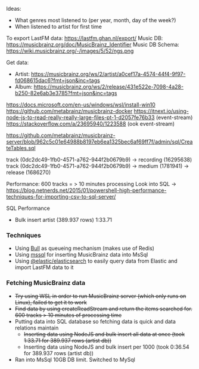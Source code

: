 Ideas:
- What genres most listened to (per year, month, day of the week?)
- When listened to artist for first time

To export LastFM data: https://lastfm.ghan.nl/export/
Music DB: https://musicbrainz.org/doc/MusicBrainz_Identifier
Music DB Schema: https://wiki.musicbrainz.org/-/images/5/52/ngs.png

Get data:
- Artist: https://musicbrainz.org/ws/2/artist/a0cef17a-4574-44f4-9f97-fd068615dac6?fmt=json&inc=tags
- Album: https://musicbrainz.org/ws/2/release/431e522e-7098-4a28-b250-82e6ab3e3785?fmt=json&inc=tags


https://docs.microsoft.com/en-us/windows/wsl/install-win10
https://github.com/metabrainz/musicbrainz-docker
https://itnext.io/using-node-js-to-read-really-really-large-files-pt-1-d2057fe76b33 (event-stream)
https://stackoverflow.com/a/23695940/1223588 (ook event-stream)

https://github.com/metabrainz/musicbrainz-server/blob/962c5c01e64988b8197eb6ea1325bec6af69ff7f/admin/sql/CreateTables.sql


track (0dc2dc49-1fb0-4571-a762-944f2b0679b9) -> recording (16295638)
track (0dc2dc49-1fb0-4571-a762-944f2b0679b9) -> medium (1781941) -> release (1686270)

Performance: 
600 tracks = > 10 minutes processing
Look into SQL -> https://blog.netnerds.net/2015/01/powershell-high-performance-techniques-for-importing-csv-to-sql-server/

SQL Performance
- Bulk insert artist (389.937 rows) 1:33.71

### Techniques
- Using [Bull](https://www.npmjs.com/package/bull) as queueing mechanism (makes use of Redis)
- Using [mssql](https://www.npmjs.com/package/mssql) for inserting MusicBrainz data into MsSql
- Using [@elastic/elasticsearch](https://www.npmjs.com/package/@elastic/elasticsearch) to easily query data from Elastic and import LastFM data to it

### Fetching MusicBrainz data
- ~~Try using WSL in order to run MusicBrainz server (which only runs on Linux), failed to get it to work~~
- ~~Find data by using createReadStream and return the items searched for. 600 tracks > 10 minutes of processing time~~
- Putting data into SQL database so fetching data is quick and data relations maintain
    - ~~Inserting data using NodeJS and bulk insert all data at once (took 1:33.71 for 389.937 rows (artist db))~~
    - Inserting data using NodeJS and bulk insert per 1000 (took 0:36.54 for 389.937 rows (artist db))
- Ran into MsSql 10GB DB limit. Switched to MySql
